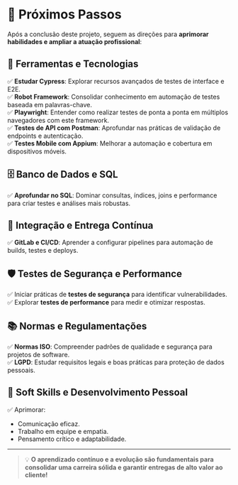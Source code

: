 # 🔮 Próximos Passos

Após a conclusão deste projeto, seguem as direções para **aprimorar habilidades e ampliar a atuação profissional**:

## 🧪 Ferramentas e Tecnologias
✅ **Estudar Cypress**: Explorar recursos avançados de testes de interface e E2E.  
✅ **Robot Framework**: Consolidar conhecimento em automação de testes baseada em palavras-chave.  
✅ **Playwright**: Entender como realizar testes de ponta a ponta em múltiplos navegadores com este framework.  
✅ **Testes de API com Postman**: Aprofundar nas práticas de validação de endpoints e autenticação.  
✅ **Testes Mobile com Appium**: Melhorar a automação e cobertura em dispositivos móveis.  

## 🗄️ Banco de Dados e SQL
✅ **Aprofundar no SQL**: Dominar consultas, índices, joins e performance para criar testes e análises mais robustas.

## 🔄 Integração e Entrega Contínua
✅ **GitLab e CI/CD**: Aprender a configurar pipelines para automação de builds, testes e deploys.

## 🛡️ Testes de Segurança e Performance
✅ Iniciar práticas de **testes de segurança** para identificar vulnerabilidades.  
✅ Explorar **testes de performance** para medir e otimizar respostas.

## 📚 Normas e Regulamentações
✅ **Normas ISO**: Compreender padrões de qualidade e segurança para projetos de software.  
✅ **LGPD**: Estudar requisitos legais e boas práticas para proteção de dados pessoais.

## 🌟 Soft Skills e Desenvolvimento Pessoal
✅ Aprimorar:
- Comunicação eficaz.  
- Trabalho em equipe e empatia.  
- Pensamento crítico e adaptabilidade.

---

> 💡 **O aprendizado contínuo e a evolução são fundamentais para consolidar uma carreira sólida e garantir entregas de alto valor ao cliente!**


